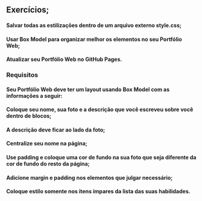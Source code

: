 ## Exercícios;

#### Salvar todas as estilizações dentro de um arquivo externo style.css;

#### Usar Box Model para organizar melhor os elementos no seu Portfólio Web;

#### Atualizar seu Portfólio Web no GitHub Pages.

### Requisitos

#### Seu Portfólio Web deve ter um layout usando Box Model com as informações a seguir:

#### Coloque seu nome, sua foto e a descrição que você escreveu sobre você dentro de blocos;

#### A descrição deve ficar ao lado da foto;

#### Centralize seu nome na página;

#### Use padding e coloque uma cor de fundo na sua foto que seja diferente da cor de fundo do resto da página;

#### Adicione margin e padding nos elementos que julgar necessário;

#### Coloque estilo somente nos itens ímpares da lista das suas habilidades.

